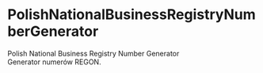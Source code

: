 # PolishNationalBusinessRegistryNumberGenerator

Polish National Business Registry Number Generator<br />
Generator numerów REGON.
